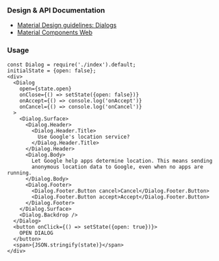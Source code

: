 ### Design & API Documentation

- [Material Design guidelines: Dialogs](https://material.io/guidelines/components/dialogs.html)
- [Material Components Web](https://material.io/components/web/catalog/dialogs/)

### Usage

```
const Dialog = require('./index').default;
initialState = {open: false};
<div>
  <Dialog
    open={state.open}
    onClose={() => setState({open: false})}
    onAccept={() => console.log('onAccept')}
    onCancel={() => console.log('onCancel')}
  >
    <Dialog.Surface>
      <Dialog.Header>
        <Dialog.Header.Title>
          Use Google's location service?
        </Dialog.Header.Title>
      </Dialog.Header>
      <Dialog.Body>
        Let Google help apps determine location. This means sending
        anonymous location data to Google, even when no apps are running.
      </Dialog.Body>
      <Dialog.Footer>
        <Dialog.Footer.Button cancel>Cancel</Dialog.Footer.Button>
        <Dialog.Footer.Button accept>Accept</Dialog.Footer.Button>
      </Dialog.Footer>
    </Dialog.Surface>
    <Dialog.Backdrop />
  </Dialog>
  <button onClick={() => setState({open: true})}>
    OPEN DIALOG
  </button>
  <span>{JSON.stringify(state)}</span>
</div>
```